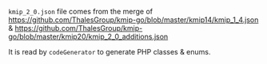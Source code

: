 `kmip_2_0.json` file comes from the merge of https://github.com/ThalesGroup/kmip-go/blob/master/kmip14/kmip_1_4.json & https://github.com/ThalesGroup/kmip-go/blob/master/kmip20/kmip_2_0_additions.json

It is read by `codeGenerator` to generate PHP classes & enums.
